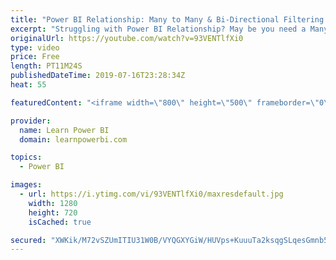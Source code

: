 ```yaml
---
title: "Power BI Relationship: Many to Many & Bi-Directional Filtering #Q&A"
excerpt: "Struggling with Power BI Relationship? May be you need a Many to Many relationship or Bi-Directional filtering.  Watch the solution and 👉 Download the file at https://web.learnpowerbi.com/download/ 👉 Watch Power BI Beginner Tutorial: https://youtu.be/AGrl-H87pRU  This Power BI Example has  Content"
originalUrl: https://youtube.com/watch?v=93VENTlfXi0
type: video
price: Free
length: PT11M24S
publishedDateTime: 2019-07-16T23:28:34Z
heat: 55

featuredContent: "<iframe width=\"800\" height=\"500\" frameborder=\"0\" src=\"https://www.youtube.com/embed/93VENTlfXi0\" allow=\"accelerometer; autoplay; encrypted-media; gyroscope; picture-in-picture\" allowfullscreen></iframe>"

provider:
  name: Learn Power BI
  domain: learnpowerbi.com

topics:
  - Power BI

images:
  - url: https://i.ytimg.com/vi/93VENTlfXi0/maxresdefault.jpg
    width: 1280
    height: 720
    isCached: true

secured: "XWKik/M72vSZUmITIU31W0B/VYQGXYGiW/HUVps+KuuuTa2ksqgSLqesGmnb59q0Kny6W3mXot2X6564eS9mVPpg6KSNJ5fL5TDLG7ciQJRTxCWqCT3tjNjZbrrEn8cfY6bSk8c/BuI9/enSL6da4RX1CHImR+SBSNsT2On0DFOAprmP6zzxNw4fqDE8xeFsjKlEbK+sNbmMEWU5YVC9Ca4Xfyeh306tNnsWGkI/IsWfX9aWEQuKIsEZ7OTCjH+CInXQIZ8DjONP3bOPof8i82RtbBepvjWXJgFDSzrOEt6IVY+lRB5ohVqZKkm1DelGEEX44Fi4oktiKNkv61WLnzpk0XiLnXGyPCWrrUHiOucPQi+65MvAkcewga4jYCw3A8eomaIMJ/ju9tHpiEGBcRQgXL3WhzZD9FLH+XLV5cM=;icqCIwim1ViG2eZFAh2eww=="
---
```


